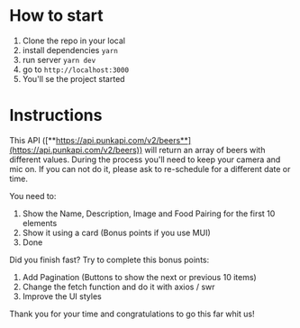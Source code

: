 # How to start

1.  Clone the repo in your local
2.  install dependencies `yarn`
3.  run server `yarn dev`
4.  go to `http://localhost:3000`
5.  You'll se the project started

# Instructions

This API ([**https://api.punkapi.com/v2/beers**](https://api.punkapi.com/v2/beers)) will return an array of beers with different values.
During the process you'll need to keep your camera and mic on. If you can not do it, please ask to re-schedule for a different date or time.

You need to:

1.  Show the Name, Description, Image and Food Pairing for the first 10 elements
2.  Show it using a card (Bonus points if you use MUI)
3.  Done

Did you finish fast? Try to complete this bonus points:

1.  Add Pagination (Buttons to show the next or previous 10 items)
2.  Change the fetch function and do it with axios / swr
3.  Improve the UI styles

Thank you for your time and congratulations to go this far whit us!
